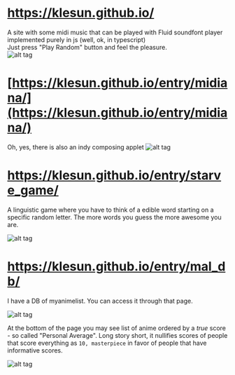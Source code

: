 # https://klesun.github.io/
A site with some midi music that can be played with Fluid soundfont player implemented purely in js (well, ok, in typescript)<br/>
Just press "Play Random" button and feel the pleasure.<br/>
![alt tag](/screenshot.png)

# [https://klesun.github.io/entry/midiana/](https://klesun.github.io/entry/midiana/)
Oh, yes, there is also an indy composing applet
![alt tag](/screenshot_compose.png)

# https://klesun.github.io/entry/starve_game/
A linguistic game where you have to think of a edible word starting on a specific random letter. The more words you guess the more awesome you are.

![alt tag](https://cloud.githubusercontent.com/assets/5202330/26429290/babeb7f2-40ee-11e7-98e0-ab4b04306c41.png)

# https://klesun.github.io/entry/mal_db/
I have a DB of myanimelist. You can access it through that page.

![alt tag](https://cloud.githubusercontent.com/assets/5202330/26429289/babc27ee-40ee-11e7-9511-a205208038ee.png)

At the bottom of the page you may see list of anime ordered by a _true_ score - so called "Personal Average". Long story short, it nullifies scores of people that score everything as `10, masterpiece` in favor of people that have informative scores.

![alt tag](https://cloud.githubusercontent.com/assets/5202330/26429288/baba9f8c-40ee-11e7-933c-b0cc1bfa3f4a.png)

